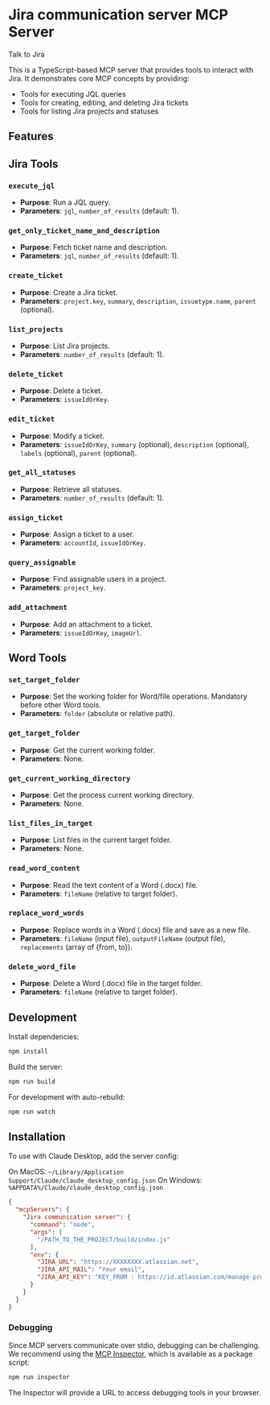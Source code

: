 # Jira communication server MCP Server

Talk to Jira

This is a TypeScript-based MCP server that provides tools to interact with Jira. It demonstrates core MCP concepts by providing:

- Tools for executing JQL queries
- Tools for creating, editing, and deleting Jira tickets
- Tools for listing Jira projects and statuses

## Features

## Jira Tools

### `execute_jql`
- **Purpose**: Run a JQL query.
- **Parameters**: `jql`, `number_of_results` (default: 1).

### `get_only_ticket_name_and_description`
- **Purpose**: Fetch ticket name and description.
- **Parameters**: `jql`, `number_of_results` (default: 1).

### `create_ticket`
- **Purpose**: Create a Jira ticket.
- **Parameters**: `project.key`, `summary`, `description`, `issuetype.name`, `parent` (optional).

### `list_projects`
- **Purpose**: List Jira projects.
- **Parameters**: `number_of_results` (default: 1).

### `delete_ticket`
- **Purpose**: Delete a ticket.
- **Parameters**: `issueIdOrKey`.

### `edit_ticket`
- **Purpose**: Modify a ticket.
- **Parameters**: `issueIdOrKey`, `summary` (optional), `description` (optional), `labels` (optional), `parent` (optional).

### `get_all_statuses`
- **Purpose**: Retrieve all statuses.
- **Parameters**: `number_of_results` (default: 1).

### `assign_ticket`
- **Purpose**: Assign a ticket to a user.
- **Parameters**: `accountId`, `issueIdOrKey`.

### `query_assignable`
- **Purpose**: Find assignable users in a project.
- **Parameters**: `project_key`.

### `add_attachment`
- **Purpose**: Add an attachment to a ticket.
- **Parameters**: `issueIdOrKey`, `imageUrl`.

## Word Tools

### `set_target_folder`
- **Purpose**: Set the working folder for Word/file operations. Mandatory before other Word tools.
- **Parameters**: `folder` (absolute or relative path).

### `get_target_folder`
- **Purpose**: Get the current working folder.
- **Parameters**: None.

### `get_current_working_directory`
- **Purpose**: Get the process current working directory.
- **Parameters**: None.

### `list_files_in_target`
- **Purpose**: List files in the current target folder.
- **Parameters**: None.

### `read_word_content`
- **Purpose**: Read the text content of a Word (.docx) file.
- **Parameters**: `fileName` (relative to target folder).

### `replace_word_words`
- **Purpose**: Replace words in a Word (.docx) file and save as a new file.
- **Parameters**: `fileName` (input file), `outputFileName` (output file), `replacements` (array of {from, to}).

### `delete_word_file`
- **Purpose**: Delete a Word (.docx) file in the target folder.
- **Parameters**: `fileName` (relative to target folder).

## Development

Install dependencies:
```bash
npm install
```

Build the server:
```bash
npm run build
```

For development with auto-rebuild:
```bash
npm run watch
```

## Installation

To use with Claude Desktop, add the server config:

On MacOS: `~/Library/Application Support/Claude/claude_desktop_config.json`
On Windows: `%APPDATA%/Claude/claude_desktop_config.json`

```json
{
  "mcpServers": {
    "Jira communication server": {
      "command": "node",
      "args": [
        "/PATH_TO_THE_PROJECT/build/index.js"
      ],
      "env": {
        "JIRA_URL": "https://XXXXXXXX.atlassian.net",
        "JIRA_API_MAIL": "Your email",
        "JIRA_API_KEY": "KEY_FROM : https://id.atlassian.com/manage-profile/security/api-tokens"
      }
    }
  }
}
```

### Debugging

Since MCP servers communicate over stdio, debugging can be challenging. We recommend using the [MCP Inspector](https://github.com/modelcontextprotocol/inspector), which is available as a package script:

```bash
npm run inspector
```

The Inspector will provide a URL to access debugging tools in your browser.
